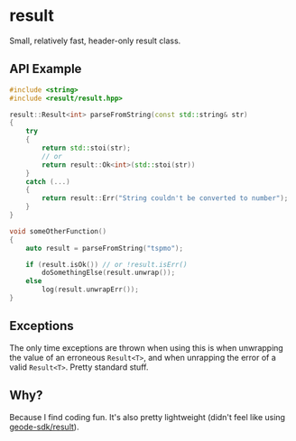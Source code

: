 # result

Small, relatively fast, header-only result class.

## API Example

```cpp
#include <string>
#include <result/result.hpp>

result::Result<int> parseFromString(const std::string& str)
{
    try
    {
        return std::stoi(str);
        // or
        return result::Ok<int>(std::stoi(str))
    }
    catch (...)
    {
        return result::Err("String couldn't be converted to number");
    }
}

void someOtherFunction()
{
    auto result = parseFromString("tspmo");

    if (result.isOk()) // or !result.isErr()
        doSomethingElse(result.unwrap());
    else
        log(result.unwrapErr());
}
```

## Exceptions

The only time exceptions are thrown when using this is when unwrapping the value of an erroneous `Result<T>`, and when unrapping the error of a valid `Result<T>`. Pretty standard stuff.

## Why?

Because I find coding fun. It's also pretty lightweight (didn't feel like using [geode-sdk/result](https://github.com/geode-sdk/result)).
